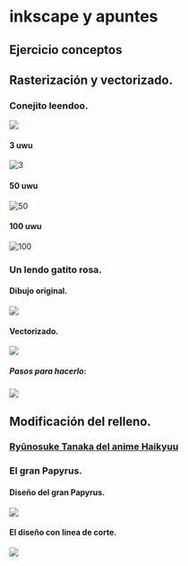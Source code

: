 # inkscape y apuntes

## Ejercicio conceptos


## Rasterización y vectorizado.

### Conejito leendoo.
![](https://raw.githubusercontent.com/chechiliaa/Soldadura-y-dise-o/7b799d953738bf94ff0bcc269393d5aed0ae9967/dibujo.svg)
#### 3 uwu
![3](https://raw.githubusercontent.com/chechiliaa/Soldadura-y-dise-o/main/dibujo.png)
#### 50 uwu
![50](https://raw.githubusercontent.com/chechiliaa/Soldadura-y-dise-o/main/dibujo50.png)
#### 100 uwu
![100](https://raw.githubusercontent.com/chechiliaa/Soldadura-y-dise-o/main/dibujo100.png)

### Un lendo gatito rosa.

#### Dibujo original. 
![](https://raw.githubusercontent.com/chechiliaa/Soldadura-y-dise-o/main/0468ba4c-65e8-436e-a267-f76147971ea0.jpeg)
#### Vectorizado.
![](https://raw.githubusercontent.com/chechiliaa/Soldadura-y-dise-o/adf699f00026b64e5e6b7ca1e8650d4243578509/leoncitOoo.jpeg.svg)
##### Pasos para hacerlo:
![](https://raw.githubusercontent.com/chechiliaa/Soldadura-y-dise-o/main/leon%20vertorizao%201.png)

## Modificación del relleno.
### [Ryūnosuke Tanaka del anime Haikyuu](https://www.pinterest.co.kr/pin/404690716525236906/)

### El gran Papyrus.
#### Diseño del gran Papyrus.
![](https://raw.githubusercontent.com/chechiliaa/Soldadura-y-dise-o/36bed2c14dfc4ea5118d60206ca29598eccf64c3/papyrus.svg)
#### El diseño con linea de corte.
![](https://raw.githubusercontent.com/chechiliaa/Welding-and-design./b60805dc40d3cd78b60d0d5652b09aa0dff9d72e/papyrus%20con%20linea%20de%20corte.svg)
